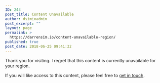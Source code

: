 ```yaml
---
ID: 243
post_title: Content Unavailable
author: dsimioadmin
post_excerpt: ""
layout: page
permalink: >
  https://darrensim.io/content-unavailable-region/
published: true
post_date: 2018-06-25 09:41:32
---
```

Thank you for visiting. I regret that this content is currently unavailable for your region.

If you will like access to this content, please feel free to <a href="https://darrensim.io/contact/">get in touch</a>.